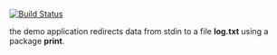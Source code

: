 [![Build Status](https://travis-ci.org/zhanchi5/stack0.0.5.svg?branch=master)](https://travis-ci.org/zhanchi5/stack0.0.5)

the demo application redirects data from stdin to a file **log.txt** using a package **print**.
